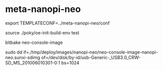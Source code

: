 # meta-nanopi-neo

export TEMPLATECONF=../meta-nanopi-neo/conf

source ./poky/oe-init-build-env test

bitbake neo-console-image

sudo dd if=./tmp/deploy/images/nanopi-neo/neo-console-image-nanopi-neo.sunxi-sdimg of=/dev/disk/by-id/usb-Generic-_USB3.0_CRW-SD_MS_201006010301-0:1 bs=1024
